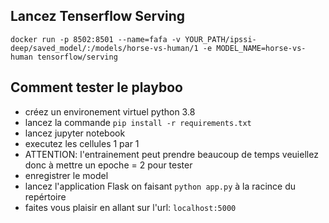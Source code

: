 ## Lancez Tenserflow Serving
`docker run -p 8502:8501 --name=fafa -v YOUR_PATH/ipssi-deep/saved_model/:/models/horse-vs-human/1 -e MODEL_NAME=horse-vs-human tensorflow/serving`


## Comment tester le playboo
- créez un environement virtuel python 3.8
- lancez la commande `pip install -r requirements.txt`
- lancez jupyter notebook
- executez les cellules 1 par 1
- ATTENTION: l'entrainement peut prendre beaucoup de temps veuiellez donc à mettre un epoche = 2 pour tester
- enregistrer le model
- lancez l'application Flask on faisant `python app.py` à la racince du repértoire
- faites vous plaisir en allant sur l'url: `localhost:5000`

